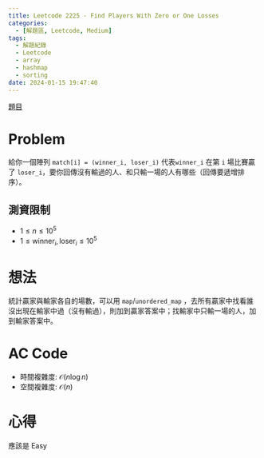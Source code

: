 ```yaml
---
title: Leetcode 2225 - Find Players With Zero or One Losses
categories:
  - [解題區, Leetcode, Medium]
tags:
  - 解題紀錄
  - Leetcode
  - array
  - hashmap
  - sorting
date: 2024-01-15 19:47:40
---
```


[題目](https://leetcode.com/problems/find-players-with-zero-or-one-losses)

# Problem

給你一個陣列 `match[i] = (winner_i, loser_i)` 代表`winner_i` 在第 `i` 場比賽贏了 `loser_i`，要你回傳沒有輸過的人、和只輸一場的人有哪些（回傳要遞增排序）。

## 測資限制

- $1 \le n \le 10^5$
- $1 \le \text{winner}_i, \text{loser}_i \le 10^5$

# 想法

統計贏家與輸家各自的場數，可以用 `map`/`unordered_map` ，去所有贏家中找看誰沒出現在輸家中過（沒有輸過），則加到贏家答案中；找輸家中只輸一場的人，加到輸家答案中。

# AC Code

<script src="https://emgithub.com/embed-v2.js?target=https%3A%2F%2Fgithub.com%2Froy4801%2Fsolved_problems%2Fblob%2Fmaster%2Fleetcode%2F2225.cpp%23L18-L47&style=github&type=code&showBorder=on&showLineNumbers=on&showFileMeta=on&showFullPath=on&showCopy=on"></script>

- 時間複雜度: $\mathcal{O}(n\log{n})$
- 空間複雜度: $\mathcal{O}(n)$

<!-- # 賞析 -->


# 心得

應該是 Easy

